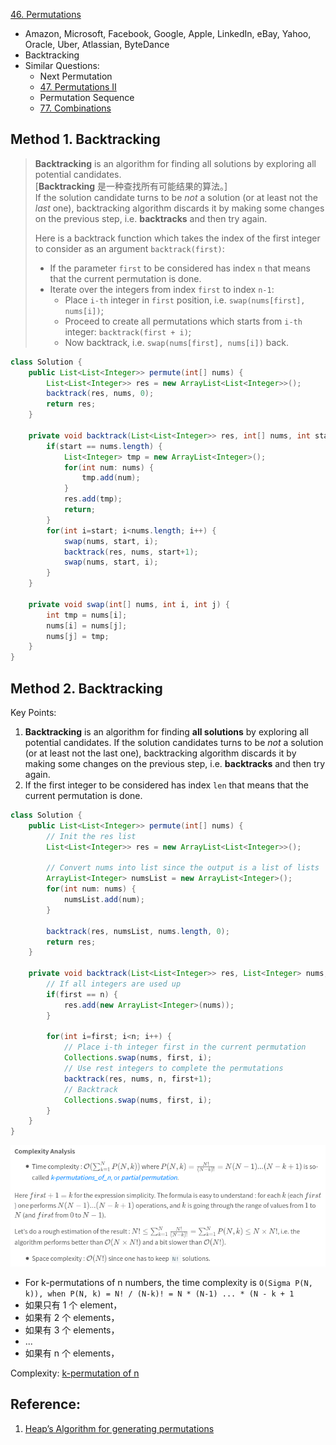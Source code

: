 [46. Permutations](https://leetcode.com/problems/permutations/)

* Amazon, Microsoft, Facebook, Google, Apple, LinkedIn, eBay, Yahoo, Oracle, Uber, Atlassian, ByteDance
* Backtracking
* Similar Questions:
    * Next Permutation
    * [47. Permutations II](https://leetcode.com/problems/permutations-ii/)
    * Permutation Sequence
    * [77. Combinations](https://leetcode.com/problems/combinations/)
    
  
## Method 1. Backtracking
> **Backtracking** is an algorithm for finding all solutions by exploring all potential candidates.         
> [**Backtracking** 是一种查找所有可能结果的算法。]                
> If the solution candidate turns to be *not* a solution (or at least not the *last* one), backtracking algorithm discards it by making some changes on the previous step, i.e. **backtracks** and then try again.
>
> Here is a backtrack function which takes the index of the first integer to consider as an argument `backtrack(first)`:
> * If the parameter `first` to be considered has index `n` that means that the current permutation is done.
> * Iterate over the integers from index `first` to index `n-1`:
>   * Place `i-th` integer in `first` position, i.e. `swap(nums[first], nums[i])`;
>   * Proceed to create all permutations which starts from `i-th` integer: `backtrack(first + i)`;
>   * Now backtrack, i.e. `swap(nums[first], nums[i])` back.

```java
class Solution {
    public List<List<Integer>> permute(int[] nums) {
        List<List<Integer>> res = new ArrayList<List<Integer>>();
        backtrack(res, nums, 0);
        return res;
    }
    
    private void backtrack(List<List<Integer>> res, int[] nums, int start) {
        if(start == nums.length) {
            List<Integer> tmp = new ArrayList<Integer>();
            for(int num: nums) {
                tmp.add(num);
            }
            res.add(tmp);
            return;
        } 
        for(int i=start; i<nums.length; i++) {
            swap(nums, start, i);
            backtrack(res, nums, start+1);
            swap(nums, start, i);
        }
    }
    
    private void swap(int[] nums, int i, int j) {
        int tmp = nums[i];
        nums[i] = nums[j];
        nums[j] = tmp;
    }
}
```


## Method 2. Backtracking
Key Points:
1. **Backtracking** is an algorithm for finding **all solutions** by exploring all potential candidates.
If the solution candidates turns to be *not* a solution (or at least not the last one), backtracking 
algorithm discards it by making some changes on the previous step, i.e. **backtracks** and then try again.
2. If the first integer to be considered has index `len` that means that the current permutation is done.

```java
class Solution {
    public List<List<Integer>> permute(int[] nums) {
        // Init the res list
        List<List<Integer>> res = new ArrayList<List<Integer>>();
        
        // Convert nums into list since the output is a list of lists
        ArrayList<Integer> numsList = new ArrayList<Integer>();
        for(int num: nums) {
            numsList.add(num);
        }
        
        backtrack(res, numsList, nums.length, 0);
        return res;
    }
    
    private void backtrack(List<List<Integer>> res, List<Integer> nums, int n, int first) {
        // If all integers are used up
        if(first == n) {
            res.add(new ArrayList<Integer>(nums));
        }
        
        for(int i=first; i<n; i++) {
            // Place i-th integer first in the current permutation
            Collections.swap(nums, first, i);
            // Use rest integers to complete the permutations
            backtrack(res, nums, n, first+1);
            // Backtrack
            Collections.swap(nums, first, i);
        }
    }
}
```
![complexity](images/46_permutations_complexity.png)
* For k-permutations of n numbers, the time complexity is `O(Sigma P(N, k)), when P(N, k) = N! / (N-k)! = N * (N-1) ... * (N - k + 1`
* 如果只有 1 个 element，
* 如果有 2 个 elements，
* 如果有 3 个 elements，
* ...
* 如果有 n 个 elements，

Complexity: [k-permutation of n](https://en.wikipedia.org/wiki/Permutation#k-permutations_of_n) 


## Reference:
1. [Heap’s Algorithm for generating permutations](https://www.geeksforgeeks.org/heaps-algorithm-for-generating-permutations/)